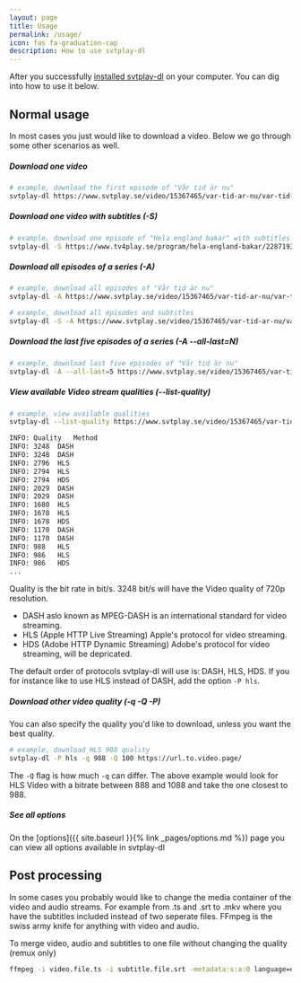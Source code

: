 ```yaml
---
layout: page
title: Usage
permalink: /usage/
icon: fas fa-graduation-cap
description: How to use svtplay-dl
---
```


<p class="lead">After you successfully <a href="/install/">installed svtplay-dl</a> on your computer. You can dig into how to use it below.</p>

## Normal usage

In most cases you just would like to download a video. Below we go through some other scenarios as well.

##### Download one video

```bash
# example, download the first episode of "Vår tid är nu"
svtplay-dl https://www.svtplay.se/video/15367465/var-tid-ar-nu/var-tid-ar-nu-sasong-1-freden
```

##### Download one video with subtitles (-S)

```bash
# example, download one episode of "Hela england bakar" with subtitles
svtplay-dl -S https://www.tv4play.se/program/hela-england-bakar/2287193
```

##### Download all episodes of a series (-A)

```bash
# example, download all episodes of "Vår tid är nu"
svtplay-dl -A https://www.svtplay.se/video/15367465/var-tid-ar-nu/var-tid-ar-nu-sasong-1-freden

# example, download all episodes and subtitles
svtplay-dl -S -A https://www.svtplay.se/video/15367465/var-tid-ar-nu/var-tid-ar-nu-sasong-1-freden
```

##### Download the last five episodes of a series (-A --all-last=N)

```bash
# example, download last five episodes of "Vår tid är nu"
svtplay-dl -A --all-last=5 https://www.svtplay.se/video/15367465/var-tid-ar-nu/var-tid-ar-nu-sasong-1-freden
```

##### View available Video stream qualities (--list-quality)

```bash
# example, view available qualities
svtplay-dl --list-quality https://www.svtplay.se/video/15367465/var-tid-ar-nu/var-tid-ar-nu-sasong-1-freden

INFO: Quality	Method
INFO: 3248	DASH
INFO: 3248	DASH
INFO: 2796	HLS
INFO: 2794	HLS
INFO: 2794	HDS
INFO: 2029	DASH
INFO: 2029	DASH
INFO: 1680	HLS
INFO: 1678	HLS
INFO: 1678	HDS
INFO: 1170	DASH
INFO: 1170	DASH
INFO: 988	HLS
INFO: 986	HLS
INFO: 986	HDS
...
```

Quality is the bit rate in bit/s. 3248 bit/s will have the Video quality of 720p resolution.
* DASH aslo known as MPEG-DASH is an international standard for video streaming.
* HLS (Apple HTTP Live Streaming) Apple's protocol for video streaming.
* HDS (Adobe HTTP Dynamic Streaming) Adobe's protocol for video streaming, will be depricated.

The default order of protocols svtplay-dl will use is: DASH, HLS, HDS. If you for instance like to use HLS instead of DASH, add the option `-P hls`.

##### Download other video quality (-q -Q -P)

You can also specify the quality you'd like to download, unless you want the best quality.

```bash
# example, download HLS 988 quality
svtplay-dl -P hls -q 988 -Q 100 https://url.to.video.page/
```

The `-Q` flag is how much `-q` can differ. The above example would look for HLS Video with a bitrate between 888 and 1088 and take the one closest to 988.

##### See all options

On the [options]({{ site.baseurl }}{% link _pages/options.md %}) page you can view all options available in svtplay-dl

## Post processing

In some cases you probably would like to change the media container of the video and audio streams. For example from .ts and .srt to .mkv where you have the subtitles included instead of two seperate files. FFmpeg is the swiss army knife for anything with video and audio.

To merge video, audio and subtitles to one file without changing the quality (remux only)
```bash
ffmpeg -i video.file.ts -i subtitle.file.srt -metadata:s:a:0 language=eng -metadata:s:s:0 language=swe -c copy outfile.mkv
```
